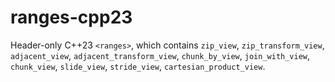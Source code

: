 # ranges-cpp23
Header-only C++23 `<ranges>`, which contains `zip_view`, `zip_transform_view`, `adjacent_view`, `adjacent_transform_view`, `chunk_by_view`, `join_with_view`, `chunk_view`, `slide_view`, `stride_view`, `cartesian_product_view`.
